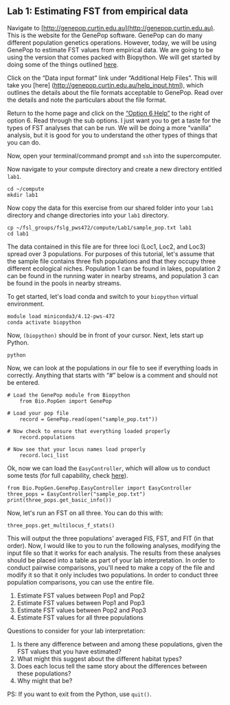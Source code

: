 ## Lab 1: Estimating FST from empirical data

Navigate to [http://genepop.curtin.edu.au](http://genepop.curtin.edu.au). This is the website for the GenePop software. GenePop can do many different population genetics operations. However, today, we will be using GenePop to estimate FST values from empirical data. We are going to be using the version that comes packed with Biopython. We will get started by doing some of the things outlined [here](https://www.tutorialspoint.com/biopython/biopython_population_genetics.htm). 

Click on the “Data input format” link under “Additional Help Files”. This will take you [here] (http://genepop.curtin.edu.au/help_input.html), which outlines the details about the file formats acceptable to GenePop. Read over the details and note the particulars about the file format.

Return to the home page and click on the [“Option 6 Help”](http://genepop.curtin.edu.au/Option6.html) to the right of option 6. Read through the sub options. I just want you to get a taste for the types of FST analyses that can be run. We will be doing a more “vanilla” analysis, but it is good for you to understand the other types of things that you can do.

Now, open your terminal/command prompt and `ssh` into the supercomputer.

Now navigate to your compute directory and create a new directory entitled `lab1`. 

```	
cd ~/compute
mkdir lab1
```

Now copy the data for this exercise from our shared folder into your `lab1` directory and change directories into your `lab1` directory.

```
cp ~/fsl_groups/fslg_pws472/compute/Lab1/sample_pop.txt lab1
cd lab1
```

The data contained in this file are for three loci (Loc1, Loc2, and Loc3) spread over 3 populations. For purposes of this tutorial, let's assume that the sample file contains three fish populations and that they occupy three different ecological niches. Population 1 can be found in lakes, population 2 can be found in the running water in nearby streams, and population 3 can be found in the pools in nearby streams.

To get started, let's load conda and switch to your `biopython` virtual environment.
	
```
module load miniconda3/4.12-pws-472
conda activate biopython	
```

Now, `(biopython)` should be in front of your cursor. Next, lets start up Python.

```
python
```

Now, we can look at the populations in our file to see if everything loads in correctly. Anything that starts with “#” below is a comment and should not be entered. 

```
# Load the GenePop module from Biopython
	from Bio.PopGen import GenePop
	
# Load your pop file
	record = GenePop.read(open("sample_pop.txt"))
	
# Now check to ensure that everything loaded properly
	record.populations
	
# Now see that your locus names load properly
	record.loci_list
```

Ok, now we can load the `EasyController`, which will allow us to conduct some tests (for full capability, check [here](https://biopython.org/docs/1.75/api/Bio.PopGen.GenePop.EasyController.html)). 

```
from Bio.PopGen.GenePop.EasyController import EasyController
three_pops = EasyController("sample_pop.txt")
print(three_pops.get_basic_info())
```
Now, let's run an FST on all three. You can do this with:

```
three_pops.get_multilocus_f_stats()
```

This will output the three populations' averaged FIS, FST, and FIT (in that order). Now, I would like to you to run the following analyses, modifying the input file so that it works for each analysis. The results from these analyses should be placed into a table as part of your lab interpretation. In order to conduct pairwise comparisons, you'll need to make a copy of the file and modify it so that it only includes two populations. In order to conduct three population comparisons, you can use the entire file.

1. Estimate FST values between Pop1 and Pop2
2. Estimate FST values between Pop1 and Pop3
3. Estimate FST values between Pop2 and Pop3
4. Estimate FST values for all three populations

Questions to consider for your lab interpretation:
1. Is there any difference between and among these populations, given the FST values that you have estimated?
2. What might this suggest about the different habitat types?
3. Does each locus tell the same story about the differences between these populations?
4. Why might that be?

PS: If you want to exit from the Python, use `quit()`.
